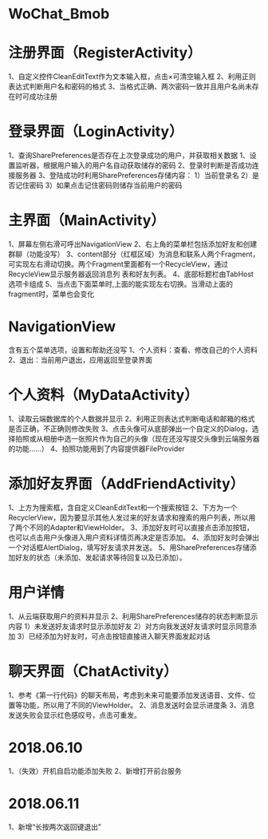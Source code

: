 # WoChat_Bmob
# 注册界面（RegisterActivity）
  1、自定义控件CleanEditText作为文本输入框，点击×可清空输入框
	2、利用正则表达式判断用户名和密码的格式
	3、当格式正确、两次密码一致并且用户名尚未存在时可成功注册
# 登录界面（LoginActivity）
  1、查询SharePreferences是否存在上次登录成功的用户，并获取相关数据
	1、设置监听器，根据用户输入的用户名自动获取储存的密码
	2、登录时判断是否成功连接服务器
	3、登陆成功时利用SharePreferences存储内容：
		1）当前登录名
		2）是否记住密码
		3）如果点击记住密码则储存当前用户的密码
# 主界面（MainActivity）
  1、屏幕左侧右滑可呼出NavigationView
	2、右上角的菜单栏包括添加好友和创建群聊（功能没写）
	3、content部分（红框区域）为消息和联系人两个Fragment，可实现左右滑动切换。两个Fragment里面都有一个RecycleView，通过RecycleView显示服务器返回消息列      表和好友列表。
	4、底部标题栏由TabHost选项卡组成
	5、当点击下面菜单时,上面的能实现左右切换。当滑动上面的fragment时，菜单也会变化
# NavigationView
  含有五个菜单选项，设置和帮助还没写
	1、个人资料：查看、修改自己的个人资料
	2、退出：当前用户退出，应用返回至登录界面
# 个人资料（MyDataActivity）
  1、读取云端数据库的个人数据并显示
	2、利用正则表达式判断电话和邮箱的格式是否正确，不正确则修改失败
	3、点击头像可从底部弹出一个自定义的Dialog，选择拍照或从相册中选一张照片作为自己的头像（现在还没写提交头像到云端服务器的功能……）
	4、拍照功能用到了内容提供器FileProvider
# 添加好友界面（AddFriendActivity）
  1、上方为搜索框，含自定义CleanEditText和一个搜索按钮
	2、下方为一个RecyclerView，因为要显示其他人发过来的好友请求和搜索的用户列表，所以用了两个不同的Adapter和ViewHolder。
	3、添加好友时可以直接点击添加按钮，也可以点击用户头像进入用户资料详情页再决定是否添加。
	4、添加好友时会弹出一个对话框AlertDialog，填写好友请求并发送。
	5、用SharePreferences存储添加好友的状态（未添加、发起请求等待回复以及已添加）。
# 用户详情
  1、从云端获取用户的资料并显示
	2、利用SharePreferences储存的状态判断显示内容
		1）未发送好友请求时显示添加好友
		2）对方向我发送好友请求时显示同意添加
		3）已经添加为好友时，可点击按钮直接进入聊天界面发起对话
# 聊天界面（ChatActivity）
  1、参考《第一行代码》的聊天布局，考虑到未来可能要添加发送语音、文件、位置等功能，所以用了不同的ViewHolder。
	2、消息发送时会显示进度条
	3、消息发送失败会显示红色感叹号，点击可重发。
  
# 2018.06.10
  1、（失效）开机自启功能添加失败
  2、新增打开前台服务
  
# 2018.06.11
  1、新增“长按两次返回键退出”
  
  



  



